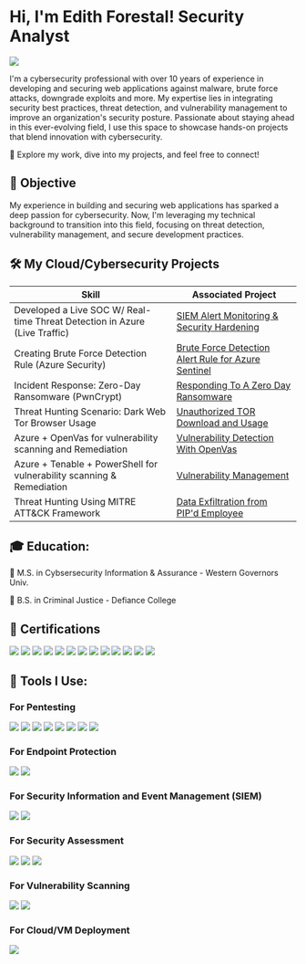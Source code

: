 <h1>Hi, I'm Edith Forestal! Security Analyst</h1>
<a href="https://linkedin.com/in/forestal"><img src="https://img.shields.io/badge/-LinkedIn-0072b1?&style=for-the-badge&logo=linkedin&logoColor=white" /></a>

I'm a cybersecurity professional with over 10 years of experience in developing and securing web applications against malware, brute force attacks, downgrade exploits and more. My expertise lies in integrating security best practices, threat detection, and vulnerability management to improve an organization's security posture. Passionate about staying ahead in this ever-evolving field, I use this space to showcase hands-on projects that blend innovation with cybersecurity.

🚀 Explore my work, dive into my projects, and feel free to connect!

## 🎯 Objective
My experience in building and securing web applications has sparked a deep passion for cybersecurity. Now, I'm leveraging my technical background to transition into this field, focusing on threat detection, vulnerability management, and secure development practices.

## 🛠 My Cloud/Cybersecurity Projects

| Skill                                         | Associated Project         |
|-----------------------------------------------|----------------------------|
|Developed a Live SOC W/ Real-time Threat Detection in Azure (Live Traffic) | [SIEM Alert Monitoring & Security Hardening](https://github.com/elforestal/azure-soc) |
|Creating Brute Force Detection Rule (Azure Security) | [Brute Force Detection Alert Rule for Azure Sentinel](https://github.com/elforestal/creating-brute-force-alert-rules/) |
|Incident Response: Zero-Day Ransomware (PwnCrypt) | [Responding To A Zero Day Ransomware](https://github.com/elforestal/Zero-Day-Ransomware-PwnCrypt-Outbreak/) |
|Threat Hunting Scenario: Dark Web Tor Browser Usage | [Unauthorized TOR Download and Usage](https://github.com/elforestal/threat-hunting-scenario-tor/) |
|Azure + OpenVas for vulnerability scanning and Remediation | [Vulnerability Detection With OpenVas](https://github.com/elforestal/openvas) |
|Azure + Tenable + PowerShell for vulnerability scanning & Remediation | [Vulnerability Management](https://github.com/elforestal/tenable-vulnerability-scanning) |
| Threat Hunting Using MITRE ATT&CK Framework | [Data Exfiltration from PIP'd Employee](https://github.com/elforestal/threat-hunting/) |

## 🎓 Education:

🏅 M.S. in Cybsersecurity Information & Assurance - Western Governors Univ.

🏅 B.S. in Criminal Justice - Defiance College

## 📜 Certifications
<div>
<img src="https://img.shields.io/badge/-CEH-007ACC?&style=for-the-badge&logo=EC-Council&logoColor=white" /></a>
<img src="https://img.shields.io/badge/-CYSA%2B-006400?&style=for-the-badge&logo=CompTIA&logoColor=white" /></a>
<img src="https://img.shields.io/badge/-PenTest%2B-FF0000?&style=for-the-badge&logo=CompTIA&logoColor=white" /></a> 
<img src="https://img.shields.io/badge/-Security%2B-FF0000?&style=for-the-badge&logo=CompTIA&logoColor=white" /></a>
<img src="https://img.shields.io/badge/-Network%2B-007ACC?&style=for-the-badge&logo=CompTIA&logoColor=white" /></a>
<img src="https://img.shields.io/badge/-Security X/CASP%2B-4D4D4D?&style=for-the-badge&logo=CompTIA&logoColor=white" /></a>
<img src="https://img.shields.io/badge/-CSAP%2B-FF0000?&style=for-the-badge&logo=CompTIA&logoColor=white" /></a>
<img src="https://img.shields.io/badge/-CSIE%2B-FF0000?&style=for-the-badge&logo=CompTIA&logoColor=white" /></a> 
<img src="https://img.shields.io/badge/-CSAE%2B-006400?&style=for-the-badge&logo=CompTIA&logoColor=white" /></a>
<img src="https://img.shields.io/badge/-Google Cybersecurity-4D4D4D?&style=for-the-badge&logo=&logoColor=white" /></a>
<img src="https://img.shields.io/badge/-Google IT Support-4D4D4D?&style=for-the-badge&logo=&logoColor=white" /></a>
<img src="https://img.shields.io/badge/-CNVP%2B-FF0000?&style=for-the-badge&logo=CompTIA&logoColor=white" /></a> 
<img src="https://img.shields.io/badge/-CNSP%2B-006400?&style=for-the-badge&logo=CompTIA&logoColor=white" /></a>
</div>

## 🧰 Tools I Use:

### For Pentesting
<div>
    <img src="https://img.shields.io/badge/-Shellgpt-0078D4?&style=for-the-badge&logo=Windows&logoColor=white" />
    <img src="https://img.shields.io/badge/-Parrot Security-1679A7?&style=for-the-badge&logo=Wireshark&logoColor=white" />
    <img src="https://img.shields.io/badge/-Kali Linux-0078D4?&style=for-the-badge&logo=Windows&logoColor=white" />
    <img src="https://img.shields.io/badge/-Wireshark-1679A7?&style=for-the-badge&logo=Wireshark&logoColor=white" />
    <img src="https://img.shields.io/badge/-NMAP-0078D4?&style=for-the-badge&logo=Windows&logoColor=white" />
    <img src="https://img.shields.io/badge/-John The Ripper-1679A7?&style=for-the-badge&logo=Wireshark&logoColor=white" />
    <img src="https://img.shields.io/badge/-Metasploit-0078D4?&style=for-the-badge&logo=Windows&logoColor=white" />
    <img src="https://img.shields.io/badge/-Nikto-1679A7?&style=for-the-badge&logo=Wireshark&logoColor=white" />
</div>

### For Endpoint Protection
<div>
    <img src="https://img.shields.io/badge/-Microsoft_Defender_for_Endpoint-00A4EF?&style=for-the-badge&logo=Microsoft&logoColor=white" />
    <img src="https://img.shields.io/badge/-CrowdStrike-557C89?&style=for-the-badge&logo=Kali%20Linux&logoColor=white" />
</div>

### For Security Information and Event Management (SIEM)
<div>
    <img src="https://img.shields.io/badge/-Splunk-000000?&style=for-the-badge&logo=Splunk&logoColor=white" />
    <img src="https://img.shields.io/badge/-Microsoft%20Sentinel-0078D4?&style=for-the-badge&logo=Microsoft&logoColor=white" /> 
</div>

### For Security Assessment
<div>
    <img src="https://img.shields.io/badge/-OSWAP Top 10-FF0000?&style=for-the-badge&logo=atomic-red-team&logoColor=white" />
    <img src="https://img.shields.io/badge/-CIS Benchmark-2E6DBF?&style=for-the-badge&logo=PowerShell&logoColor=white" />
    <img src="https://img.shields.io/badge/-NIST 800 53-4EAA25?&style=for-the-badge&logo=GNU%20Bash&logoColor=white" />
</div>

### For Vulnerability Scanning
<div>
    <img src="https://img.shields.io/badge/-Tenable-3E4D88?&style=for-the-badge&logo=Tenable&logoColor=white" />
    <img src="https://img.shields.io/badge/-OpenVas-3E4D88?&style=for-the-badge&logo=Tenable&logoColor=white" />
</div>

### For Cloud/VM Deployment
<div>
    <img src="https://img.shields.io/badge/-Microsoft%20Azure-0078D4?&style=for-the-badge&logo=Microsoft%20Azure&logoColor=white" />
</div>
